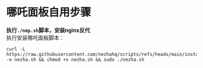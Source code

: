 # 哪吒面板自用步骤
**执行`./nmp.sh`脚本，安装nginx反代**  
执行安装哪吒面板脚本：
```
curl -L https://raw.githubusercontent.com/nezhahq/scripts/refs/heads/main/install.sh -o nezha.sh && chmod +x nezha.sh && sudo ./nezha.sh
```
